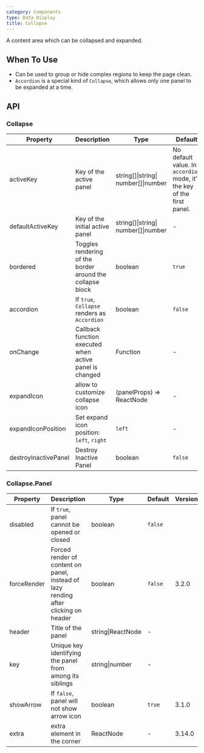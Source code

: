 ```yaml
---
category: Components
type: Data Display
title: Collapse
---
```


A content area which can be collapsed and expanded.

## When To Use

- Can be used to group or hide complex regions to keep the page clean.
- `Accordion` is a special kind of `Collapse`, which allows only one panel to be expanded at a time.

## API

### Collapse

| Property | Description | Type | Default | Version |
| --- | --- | --- | --- | --- |
| activeKey | Key of the active panel | string\[]\|string\| number\[]\|number | No default value. In `accordion` mode, it's the key of the first panel. |  |
| defaultActiveKey | Key of the initial active panel | string\[]\|string\| number\[]\|number | - |  |
| bordered | Toggles rendering of the border around the collapse block | boolean | `true` | 3.6.5 |
| accordion | If `true`, `Collapse` renders as `Accordion` | boolean | `false` | 3.6.5 |
| onChange | Callback function executed when active panel is changed | Function | - |  |
| expandIcon | allow to customize collapse icon | (panelProps) => ReactNode | - | 3.13.0 |
| expandIconPosition | Set expand icon position: `left`, `right` | `left` | - | 3.17.0 |
| destroyInactivePanel | Destroy Inactive Panel | boolean | `false` | 3.6.5 |

### Collapse.Panel

| Property | Description | Type | Default | Version |
| --- | --- | --- | --- | --- |
| disabled | If `true`, panel cannot be opened or closed | boolean | `false` |  |
| forceRender | Forced render of content on panel, instead of lazy rending after clicking on header | boolean | `false` | 3.2.0 |
| header | Title of the panel | string\|ReactNode | - |  |
| key | Unique key identifying the panel from among its siblings | string\|number | - |  |
| showArrow | If `false`, panel will not show arrow icon | boolean | `true` | 3.1.0 |
| extra | extra element in the corner | ReactNode | - | 3.14.0 |
